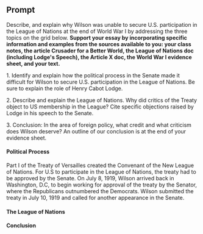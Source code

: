 ## Prompt
Describe, and explain why Wilson was unable to secure U.S. participation in the League of Nations at the end of World War I by addressing the three topics on the grid below.
**Support your essay by incorporating specific information and examples from the sources available to you: your class notes, the article Crusader for a Better World, the League of Nations doc (including Lodge's Speech), the Article X doc, the World War I evidence sheet, and your text.**

1\. Identify and explain how the political process in the Senate made it difficult for Wilson to secure U.S. participation in the League of Nations. Be sure to explain the role of Henry Cabot Lodge.

2\. Describe and explain the League of Nations. Why did critics of the Treaty object to US membership in the League? Cite specific objections raised by Lodge in his speech to the Senate.

3\. Conclusion: In the area of foreign policy, what credit and what criticism does Wilson deserve? An outline of our conclusion is at the end of your evidence sheet.

#### Political Process
Part I of the Treaty of Versailles created the Convenant of the New League of Nations. For U.S to participate in the League of Nations, the treaty had to be approved by the Senate. On July 8, 1919, Wilson arrived back in Washington, D.C, to begin working for approval of the treaty by the Senator, where the Republicans outnumbered the Democrats. Wilson submitted the treaty in July 10, 1919 and called for another appearance in the Senate.

#### The League of Nations

#### Conclusion
